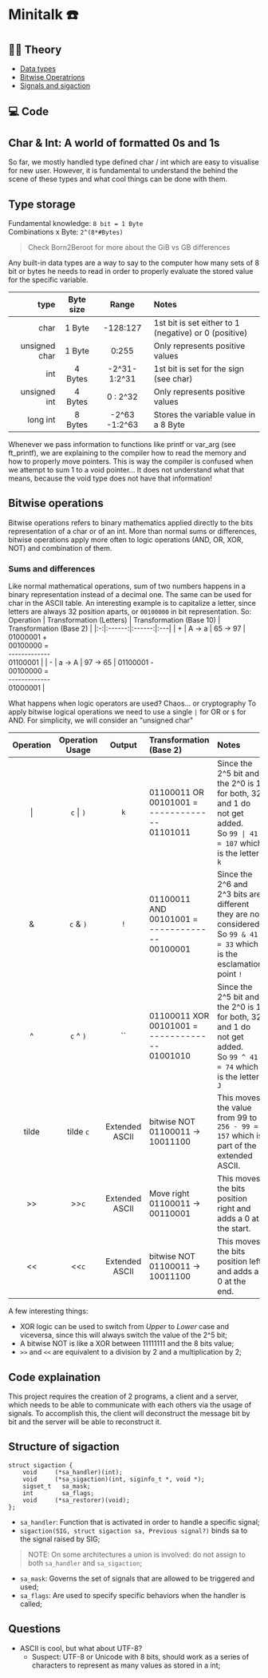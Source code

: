 # Minitalk :phone:

## :teacher: Theory

* [Data types](#char--int-a-world-of-formatted-0s-and-1s)
* [Bitwise Operatrions](#bitwise-operations)
* [Signals and sigaction](#structure-of-sigaction)

## :computer: Code

## Char & Int: A world of formatted 0s and 1s

So far, we mostly handled type defined char / int which are easy to visualise for new user. However, it is fundamental to understand the behind the scene of these types and what cool things can be done with them.

## Type storage

Fundamental knowledge: `8 bit = 1 Byte` <br>
Combinations x Byte: `2^(8*#Bytes)`

> Check Born2Beroot for more about the GiB vs GB differences

Any built-in data types are a way to say to the computer how many sets of 8 bit or bytes he needs to read in order to properly evaluate the stored value for the specific variable.

| type | Byte size | Range | Notes |
|------:|:-------:|:---------:|:--|
| char | 1 Byte | -128:127 | 1st bit is set either to 1 (negative) or 0 (positive) |
| unsigned char | 1 Byte | 0:255 | Only represents positive values |
| int | 4 Bytes | -2^31-1:2^31 | 1st bit is set for the sign (see char)
| unsigned int | 4 Bytes | 0 : 2^32 | Only represents positive values
| long int | 8 Bytes | -2^63 -1:2^63 | Stores the variable value in a 8 Byte

Whenever we pass information to functions like printf or var_arg (see ft_printf), we are explaining to the compiler how to read the memory and how to properly move pointers. This is way the compiler is confused when we attempt to sum 1 to a void pointer... It does not understand what that means, because the void type does not have that information!

## Bitwise operations

Bitwise operations refers to binary mathematics applied directly to the bits representation of a char or of an int. More than normal sums or differences, bitwise operations apply more often to logic operations (AND, OR, XOR, NOT) and combination of them.

### Sums and differences

Like normal mathematical operations, sum of two numbers happens in a binary representation instead of a decimal one. The same can be used for char in the ASCII table. An interesting example is to capitalize a letter, since letters are always 32 position aparts, or `00100000` in bit representation. So:
Operation | Transformation (Letters) | Transformation (Base 10) | Transformation (Base 2) |
|:-:|:------:|:------:|:---|
| + | A -> a | 65 -> 97 | 01000001 +<br>00100000 =<br>-------------<br>01100001 |
| - | a -> A | 97 -> 65 | 01100001 -<br>00100000 =<br>-------------<br>01000001 |

What happens when logic operators are used? Chaos... or cryptography
To apply bitwise logical operations we need to use a single `|` for OR or `$` for AND. For simplicity, we will consider an "unsigned char"

Operation | Operation Usage | Output | Transformation (Base 2) | Notes
|:-:|:------:|:------:|:---|:---|
| \| | `c` \| `)` | `k` | 01100011 OR<br>00101001 =<br>-------------<br>01101011 | Since the 2^5 bit and the 2^0 is 1 for both, 32 and 1 do not get added.<br>So `99 \| 41 = 107` which is the letter `k` |
| \& | `c` & `)` | `!` | 01100011 AND<br>00101001 =<br>-------------<br>00100001 | Since the 2^6 and 2^3 bits are different they are not considered.<br>So `99 & 41 = 33` which is the esclamation point `!` |
| \^ | `c` \^ `)` | `` | 01100011 XOR<br>00101001 =<br>-------------<br>01001010 | Since the 2^5 bit and the 2^0 is 1 for both, 32 and 1 do not get added.<br>So `99 ^ 41 = 74` which is the letter `J` |
| tilde | tilde `c` | Extended ASCII | bitwise NOT<br>01100011 -> 10011100 | This moves the value from 99 to `256 - 99 = 157` which is part of the extended ASCII. |
| >> | >>`c` | Extended ASCII | Move right<br>01100011 -> 00110001 | This moves the bits position right and adds a 0 at the start.
| << | <<`c` | Extended ASCII | bitwise NOT<br>01100011 -> 10011100 | This moves the bits position left and adds a 0 at the end.

A few interesting things:

* XOR logic can be used to switch from *Upper* to *Lower* case and viceversa, since this will always switch the value of the 2^5 bit;
* A bitwise NOT is like a XOR between 11111111 and the 8 bits value;
* `>>` and `<<` are equivalent to a division by 2 and a multiplication by 2;

## Code explaination

This project requires the creation of 2 programs, a client and a server, which needs to be able to communicate with each others via the usage of signals. To accomplish this, the client will deconstruct the message bit by bit and the server will be able to reconstruct it.

## Structure of sigaction

```
struct sigaction {
    void     (*sa_handler)(int);
    void     (*sa_sigaction)(int, siginfo_t *, void *);
    sigset_t   sa_mask;
    int        sa_flags;
    void     (*sa_restorer)(void);
};
```

* `sa_handler`: Function that is activated in order to handle a specific signal;
* `sigaction(SIG, struct sigaction sa, Previous signal?)` binds sa to the signal raised by SIG;
> NOTE: On some architectures a union is involved: do not assign to both `sa_handler` and `sa_sigaction`;
* `sa_mask`: Governs the set of signals that are allowed to be triggered and used;
* `sa_flags`: Are used to specify specific behaviors when the handler is called;

## Questions

* ASCII is cool, but what about UTF-8?
    * Suspect: UTF-8 or Unicode with 8 bits, should work as a series of characters to represent as many values as stored in a int;
